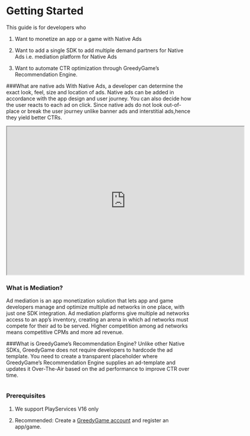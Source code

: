 # Getting Started

This guide is for developers who 

1. Want to monetize an app or a game with Native Ads

2. Want to add a single SDK to add multiple demand partners for Native Ads i.e. mediation platform for Native Ads

3. Want to automate CTR optimization through GreedyGame’s Recommendation Engine.

###What are native ads
With Native Ads, a developer can determine the exact look, feel, size and location of ads. Native ads can be
added in accordance with the app design and user journey. You can also decide how the user reacts to each ad on click. Since native ads do not look out-of-place or break the user journey unlike banner ads and interstitial ads,hence they yield better CTRs.

<iframe width="640" height="400"
src="https://www.youtube.com/embed/GtzdxjnuF4M">
</iframe>

<!-- New Content -->

### What is Mediation?
Ad mediation is an app monetization solution that lets app and game developers manage and optimize multiple ad networks in one place, with just one SDK integration. Ad mediation platforms give multiple ad networks access to an app’s inventory, creating an arena in which ad networks must compete for their ad to be served. Higher competition among ad networks means competitive CPMs and more ad revenue.

###What is GreedyGame’s Recommendation Engine?
Unlike other Native SDKs, GreedyGame does not require developers to hardcode the ad template. You need to create a transparent placeholder where GreedyGame’s Recommendation Engine supplies an ad-template and updates it Over-The-Air based on the ad performance to improve CTR over time.

<img src="/img/gettingStarted/image1.gif" alt = "" style="align:center">

### Prerequisites

1. We support PlayServices V16 only

2. Recommended: Create a [GreedyGame account](http://publisher.greedygame.com/) and register an app/game.


<!-- New Content End -->

<!-- <img src="/img/bestPractices/screen1.png" alt="" style="margin-left: 200px" width="280" height="500">

<img src="/img/bestPractices/level.png"   alt="" style="margin-left: 200px" width="280" height="500">


###What to keep in mind while integrating?

##1. Where should I add units in my app?
Priority to add ad units in various game screens should be in the following order - `Gameplay -> Main Menu -> Exit Screen -> Other Screens. `

##2. Does the position of the ad-unit matter in the screen?
The positioning of the ad unit also impacts the CPMs. The ad unit should be placed in closer proximity to action buttons within the game if clickable and within the central cross axis of the game if non-clickable in property. Example: placing the button as another tile in a menu screen. Ads that blend in more naturally within the game UI are more likely to be clicked by the users.

<img src="/img/bestPractices/start-level.png" alt="" style="margin-left: 200px" width="280" height="500">

##3. How many ad units should I add?
We recommend adding a minimum of 2 and a maximum of 10 units within any game. Using more than 10 units results in game lags as GreedyGame SDK downloads assets for all units every time an ad refresh is called.

##4. What can be the maximum unit dimensions?
Unit sizes should fit the size of your app’s HUD. Ideally, units should not be more than `1000*1000` px.

##5. What do I need to keep in mind when creating an ad-unit?
Please create a square/rectangle transparent unit. While setting the unit up, do let us know the exact position and size on the screen where you want the ad to show. This helps us debug the units.

##6. Do I need to create the frame of the ad-unit?
No, do not provide a frame. Only create a square/rectangle transparent unit. The json (frame) is created dynamically. The assets for the frame are downloaded when an ad refresh is called. The frame is optimized and updated by our team basis the data collected to improve click-through-rates. A transparent unit helps us change the frame on the fly. If you provide a frame, we’d require to update the SDK every time any unit optimization needs to be done. 

##7. Where properties of an ad-unit can I control?
After adding a unit, you can control the following properties - 

* clickable/non-clickable property. Any units clickability can be changed anytime. 
* On/off. Any unit can be removed from the app.

These properties can be controlled through the integration panel.

##7. Can I create units which are non-clickable and show ads on them?
Yes, you can but currently, the fill for it individually is very low. We’d recommend a small clickable unit be used in conjugation with it. This way, we can show multiple elements of the same ad across a set of units (clickable and a non-clickable) thus increasing the Click-through-rates on the ad impression.

![Image](img/bestPractices/gameplay.png)

##8. How are impressions counted?
Impressions are counted when a user clicks on a native ad-unit and a window (User-initiated Interstitial) opens up which covers 75% of the screen. This is in policy with Admob Native Advanced policies.

##9. How are clicks counted?
Clicks are counted when a user clicks on an element within User-Initiated interstitial.

##10. Why do I need to add a unit nickname? 
Setting the ad unit’s nickname will help you to recognize your units easily. For your reference units ids are also mentioned against each unit.


###Do’s and Don’ts

##Unit too small

<center>
	<img src="/img/bestPractices/large-unit.png" alt="" style="margin-left: 0px" width="500" height="280">
	<img src="/img/bestPractices/small-unit.png" alt="" style="margin-left: 0px" width="500" height="280">
</center>

##Units should not cover game elements/ each other

<center>
	<img src="/img/bestPractices/no-overlap.png"  alt="" style="margin-left: 0px" width="500" height="280">
	<img src="/img/bestPractices/overlapping.png" alt="" style="margin-left: 0px" width="500" height="280">
</center>

##Only non-clickable unit present

<div class="row">
	<img src="/img/bestPractices/clickanble-and-nonclickable.png" alt="" style="margin-left: 0px" width="280" height="500"> 

	<img src="/img/bestPractices/non-clickable.png" alt="" style="margin-left: 50px" style="margin-top: 50px" height="500" width="280">
 </div> 

<style>
* {
  box-sizing: border-box;
}

.row{
  display:flex; 
  flex-direction: row;
  align-items: center;
}
</style>

##Place units close to HUD

<center>
	<img src="/img/bestPractices/close-HUD.png" alt="" style="margin-left: 0px" width="500" height="280">
	<img src="/img/bestPractices/farhud.png" 	alt="" style="margin-left: 0px" width="500" height="280">
</center>

###Here are some inspirations for native ads - 

<center>
	<img src="/img/bestPractices/overs.png" 	   alt="" style="margin-left: 0px"  width="500" height="280">
	<img src="/img/bestPractices/pause.png"		   alt="" style="margin-left: 0px"  width="500" height="280">
	<img src="/img/bestPractices/main-menu.png"    alt="" style="margin-left: 0px"  width="500" height="280">
	<img src="/img/bestPractices/gameover.png"     alt="" style="margin-left: 0px"  width="500" height="280">
	<img src="/img/bestPractices/level-select.png" alt="" style="margin-left: 0px"  width="280" height="500">
	<img src="/img/bestPractices/acheivements.png" alt="" style="margin-left: 50px" width="280" height="500">
</center>

### Creating Units

* Always try to create the units with the recommended ratios. 1:1, 2:1, 4:1, 4:3
* Try to place multiple placements on all the scenes to help the users engage in the brand which will result into better click ratio. -->













